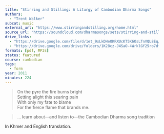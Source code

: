 ```yaml
---
title: "Stirring and Stilling: A Liturgy of Cambodian Dharma Songs"
authors:
  - "Trent Walker"
subcat: music
external_url: "https://www.stirringandstilling.org/home.html"
source_url: "https://soundcloud.com/dharmasongs/sets/stirring-and-stilling"
drive_links:
  - "https://drive.google.com/file/d/1et_9xLkDHeOKRXUcKT5K6OsLTnVQL8Eq/view"
  - "https://drive.google.com/drive/folders/1K28cz-J4SaO-4WrklGf25ro7df75h2hP"
formats: [pdf, MP3s]
status: featured
course: cambodian
tags:
  - form
year: 2011
minutes: 224
---
```


> On the pyre the fire burns bright  
Setting alight this searing pain  
With only my fate to blame  
For the fierce flame that brands me.

> … learn about—and listen to—the Cambodian Dharma song tradition

In Khmer and English translation.
